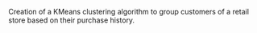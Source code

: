 Creation of a KMeans clustering algorithm to group customers of a retail store based on their purchase history.
